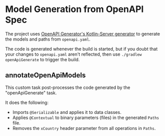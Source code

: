 # Model Generation from OpenAPI Spec

The project
uses [OpenAPI Generator's Kotlin-Server generator](https://openapi-generator.tech/docs/generators/kotlin-server/)
to generate the models and paths from `openapi.yaml`.

The code is generated whenever the build is started, but if you doubt that your changes to `openapi.yaml` aren't
reflected, then use `./gradlew openApiGenerate` to trigger the build.

## annotateOpenApiModels

This custom task post-processes the code generated by the "openApiGenerate" task.

It does the following:

* Imports `@Serializable` and applies it to data classes.
* Applies `@Contextual` to binary parameters (files) in the generated `Paths` file.
* Removes the `xCountry` header parameter from all operations in `Paths`.